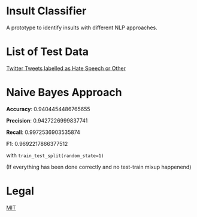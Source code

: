 # Insult Classifier
A prototype to identify insults with different NLP approaches.

# List of Test Data
[Twitter Tweets labelled as Hate Speech or Other](https://github.com/t-davidson/hate-speech-and-offensive-language/tree/master/data)

# Naive Bayes Approach
**Accuracy**:  0.9404454486765655

**Precision**:  0.9427226999837741

**Recall**:  0.9972536903535874

**F1**:  0.9692217866377512

with `train_test_split(random_state=1)`

(If everything has been done correctly and no test-train mixup happenend)


# Legal
[MIT](https://github.com/not-a-lawyer/insult_classifier/blob/master/LICENSE)
